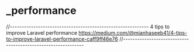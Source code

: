 # _performance

<!-- Contenuto migrato da _docs/_performance.txt -->

//-----------------------------------------------------------
4 tips to improve Laravel performance
https://medium.com/@mianhaseeb41/4-tips-to-improve-laravel-performance-caff9ff46e76
//-------------------------------------------------------------

